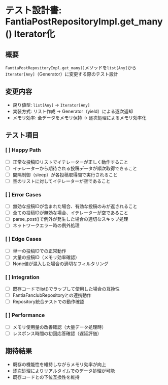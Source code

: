 # テスト設計書: FantiaPostRepositoryImpl.get_many() Iterator化

## 概要

`FantiaPostRepositoryImpl.get_many()`メソッドを`list[Any]`から`Iterator[Any]`（Generator）に変更する際のテスト設計

## 変更内容

- 戻り値型: `list[Any]` → `Iterator[Any]`
- 実装方式: リスト作成 → Generator（yield）による逐次返却
- メモリ効率: 全データをメモリ保持 → 逐次処理によるメモリ効率化

## テスト項目

### [ ] Happy Path

- [ ] 正常な投稿IDリストでイテレーターが正しく動作すること
- [ ] イテレーターから期待される投稿データが順次取得できること
- [ ] 間隔制御（sleep）が各投稿取得間で実行されること
- [ ] 空のリストに対してイテレーターが空であること

### [ ] Error Cases

- [ ] 無効な投稿IDが含まれた場合、有効な投稿のみが返されること
- [ ] 全ての投稿IDが無効な場合、イテレーターが空であること
- [ ] parse_post()で例外が発生した場合の適切なスキップ処理
- [ ] ネットワークエラー時の例外処理

### [ ] Edge Cases

- [ ] 単一の投稿IDでの正常動作
- [ ] 大量の投稿ID（メモリ効率確認）
- [ ] None値が混入した場合の適切なフィルタリング

### [ ] Integration

- [ ] 既存コードでlist()でラップして使用した場合の互換性
- [ ] FantiaFanclubRepositoryとの連携動作
- [ ] Repository統合テストでの動作確認

### [ ] Performance

- [ ] メモリ使用量の改善確認（大量データ処理時）
- [ ] レスポンス時間の初回応答確認（遅延評価）

## 期待結果

- 既存の機能性を維持しながらメモリ効率が向上
- 逐次処理によりリアルタイムでのデータ処理が可能
- 既存コードとの下位互換性を維持
